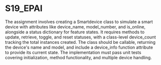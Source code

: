 # S19_EPAI

The assignment involves creating a Smartdevice class to simulate a smart device with attributes like device_name, model_number, and is_online, alongside a status dictionary for feature states. It requires methods to update, retrieve, toggle, and reset statuses, with a class-level device_count tracking the total instances created. The class should be callable, returning the device's name and model, and include a device_info function attribute to provide its current state. The implementation must pass unit tests covering initialization, method functionality, and multiple device handling.

